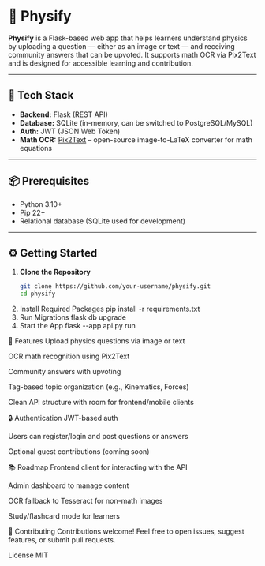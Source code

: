 # 📘 Physify

**Physify** is a Flask-based web app that helps learners understand physics by uploading a question — either as an image or text — and receiving community answers that can be upvoted. It supports math OCR via Pix2Text and is designed for accessible learning and contribution.

---

## 🚀 Tech Stack

- **Backend:** Flask (REST API)
- **Database:** SQLite (in-memory, can be switched to PostgreSQL/MySQL)
- **Auth:** JWT (JSON Web Token)
- **Math OCR:** [Pix2Text](https://github.com/Belval/pix2text) – open-source image-to-LaTeX converter for math equations

---

## 📦 Prerequisites

- Python 3.10+
- Pip 22+
- Relational database (SQLite used for development)

---

## ⚙️ Getting Started

1. **Clone the Repository**
   ```bash
   git clone https://github.com/your-username/physify.git
   cd physify
2. Install Required Packages
     pip install -r requirements.txt
3. Run Migrations
     flask db upgrade
4. Start the App
     flask --app api.py run

   
🧠 Features
Upload physics questions via image or text

OCR math recognition using Pix2Text

Community answers with upvoting

Tag-based topic organization (e.g., Kinematics, Forces)

Clean API structure with room for frontend/mobile clients

🔒 Authentication
JWT-based auth

Users can register/login and post questions or answers

Optional guest contributions (coming soon)

📚 Roadmap
 Frontend client for interacting with the API

 Admin dashboard to manage content

 OCR fallback to Tesseract for non-math images

 Study/flashcard mode for learners

🤝 Contributing
Contributions welcome! Feel free to open issues, suggest features, or submit pull requests.


License 
 MIT
